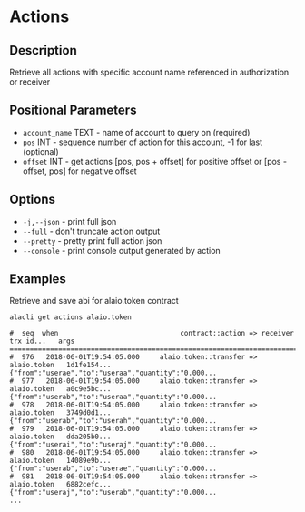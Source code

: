 # Actions
## Description

Retrieve all actions with specific account name referenced in authorization or receiver

## Positional Parameters

* `account_name` TEXT - name of account to query on (required)
* `pos` INT - sequence number of action for this account, -1 for last (optional)
* `offset` INT - get actions [pos, pos + offset] for positive offset or [pos - offset, pos] for negative offset

## Options

* `-j,--json` - print full json
* `--full` - don't truncate action output
* `--pretty` - pretty print full action json
* `--console` - print console output generated by action

## Examples

Retrieve and save abi for alaio.token contract

```
alacli get actions alaio.token

#  seq  when                              contract::action => receiver      trx id...   args
================================================================================================================
#  976   2018-06-01T19:54:05.000     alaio.token::transfer => alaio.token   1d1fe154... {"from":"userae","to":"useraa","quantity":"0.000...
#  977   2018-06-01T19:54:05.000     alaio.token::transfer => alaio.token   a0c9e5bc... {"from":"userab","to":"useraa","quantity":"0.000...
#  978   2018-06-01T19:54:05.000     alaio.token::transfer => alaio.token   3749d0d1... {"from":"userab","to":"userah","quantity":"0.000...
#  979   2018-06-01T19:54:05.000     alaio.token::transfer => alaio.token   dda205b0... {"from":"userai","to":"useraj","quantity":"0.000...
#  980   2018-06-01T19:54:05.000     alaio.token::transfer => alaio.token   14089e9b... {"from":"userab","to":"userae","quantity":"0.000...
#  981   2018-06-01T19:54:05.000     alaio.token::transfer => alaio.token   6882cefc... {"from":"useraj","to":"userab","quantity":"0.000...
...
```